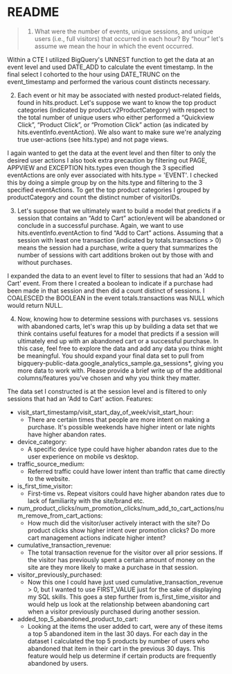 # README

>1. What were the number of events, unique sessions, and unique users (i.e., full visitors) that occurred in each hour? By “hour” let's assume we mean the hour in which the event occurred.

Within a CTE I utilized BigQuery's UNNEST function to get the data at an event level and used DATE_ADD to calculate the event timestamp. In the final select I cohorted to the hour using DATE_TRUNC on the event_timestamp and performed the various count distincts necessary.

2. Each event or hit may be associated with nested product-related fields, found in hits.product. Let's suppose we want to know the top product categories (indicated by product.v2ProductCategory) with respect to the total number of unique users who either performed a “Quickview Click”, “Product Click”, or “Promotion Click” action (as indicated by hits.eventInfo.eventAction). We also want to make sure we're analyzing true user-actions (see hits.type) and not page views.

I again wanted to get the data at the event level and then filter to only the desired user actions I also took extra precaution by filtering out PAGE, APPVIEW and EXCEPTION hits.types even though the 3 specified eventActions are only ever associated with hits.type = 'EVENT'. I checked this by doing a simple group by on the hits.type and filtering to the 3 specified eventActions. To get the top product categories I grouped by productCategory and count the distinct number of visitorIDs.

3. Let's suppose that we ultimately want to build a model that predicts if a session that contains an “Add to Cart” action/event will be abandoned or conclude in a successful purchase. Again, we want to use hits.eventInfo.eventAction to find “Add to Cart” actions. Assuming that a session with least one transaction (indicated by totals.transactions > 0) means the session had a purchase, write a query that summarizes the number of sessions with cart additions broken out by those with and without purchases.

I expanded the data to an event level to filter to sessions that had an 'Add to Cart' event. From there I created a boolean to indicate if a purchase had been made in that session and then did a count distinct of sessions. I COALESCED the BOOLEAN in the event totals.transactions was NULL which would return NULL.

4. Now, knowing how to determine sessions with purchases vs. sessions with abandoned carts, let's wrap this up by building a data set that we think contains useful features for a model that predicts if a session will ultimately end up with an abandoned cart or a successful purchase. In this case, feel free to explore the data and add any data you think might be meaningful. You should expand your final data set to pull from bigquery-public-data.google_analytics_sample.ga_sessions*, giving you more data to work with. Please provide a brief write up of the additional columns/features you've chosen and why you think they matter.

The data set I constructed is at the session level and is filtered to only sessions that had an 'Add to Cart' action. 
Features:
- visit_start_timestamp/visit_start_day_of_week/visit_start_hour: 
  -  There are certain times that people are more intent on making a purchase. It's possible weekends have higher intent or late nights have higher abandon rates.
- device_category: 
  - A specific device type could have higher abandon rates due to the user experience on mobile vs desktop.
- traffic_source_medium: 
  - Referred traffic could have lower intent than traffic that came directly to the website.
- is_first_time_visitor: 
  - First-time vs. Repeat visitors could have higher abandon rates due to lack of familiarity with the site/brand etc.
- num_product_clicks/num_promotion_clicks/num_add_to_cart_actions/num_remove_from_cart_actions:
  - How much did the visitor/user actively interact with the site? Do product clicks show higher intent over promotion clicks? Do more cart management actions indicate higher intent?
- cumulative_transaction_revenue:
  - The total transaction revenue for the visitor over all prior sessions. If the visitor has previously spent a certain amount of money on the site are they more likely to make a purchase in that session.
- visitor_previously_purchased: 
  - Now this one I could have just used cumulative_transaction_revenue > 0, but I wanted to use FIRST_VALUE just for the sake of displaying my SQL skills. This goes a step further from is_first_time_visitor and would help us look at the relationship between abandoning cart when a visitor previously purchased during another session.
- added_top_5_abandoned_product_to_cart:
  - Looking at the items the user added to cart, were any of these items a top 5 abandoned item in the last 30 days. For each day in the dataset I calculated the top 5 products by number of users who abandoned that item in their cart in the previous 30 days. This feature would help us determine if certain products are frequently abandoned by users.
